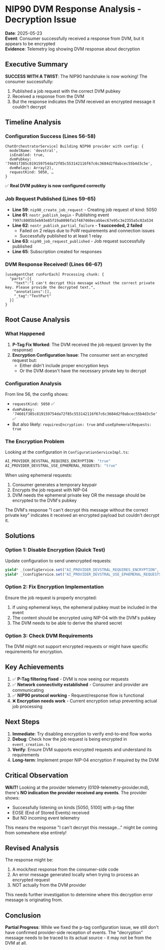 # NIP90 DVM Response Analysis - Decryption Issue

**Date**: 2025-05-23  
**Event**: Consumer successfully received a response from DVM, but it appears to be encrypted  
**Evidence**: Telemetry log showing DVM response about decryption  

## Executive Summary

**SUCCESS WITH A TWIST**: The NIP90 handshake is now working! The consumer successfully:
1. Published a job request with the correct DVM pubkey
2. Received a response from the DVM  
3. But the response indicates the DVM received an encrypted message it couldn't decrypt

## Timeline Analysis

### Configuration Success (Lines 56-58)
```
ChatOrchestratorService] Building NIP90 provider with config: {
  modelName: 'devstral', 
  isEnabled: true, 
  dvmPubkey: '74601f385c819159754da72f85c553142116f67c6c3684d2f0abcec55b4d3c5e', 
  dvmRelays: Array(2), 
  requestKind: 5050, …
}
```
✅ **Real DVM pubkey is now configured correctly**

### Job Request Published (Lines 59-65)
- **Line 59**: `nip90_create_job_request` - Creating job request of kind: 5050
- **Line 61**: `nostr_publish_begin` - Publishing event `7997c8085b5eb93e85f19a8096fa1f487460ecabbec67e95c3e2355a5c02a534`
- **Line 62**: `nostr_publish_partial_failure` - **1 succeeded, 2 failed**
  - Failed on 2 relays due to PoW requirements and connection issues
  - Successfully published to at least 1 relay
- **Line 63**: `nip90_job_request_published` - Job request successfully published
- **Line 65**: Subscription created for responses

### DVM Response Received! (Lines 66-67)
```
[useAgentChat runForEach] Processing chunk: {
  "parts":[{
    "text":"I can't decrypt this message without the correct private key. Please provide the decrypted text.",
    "annotations":[],
    "_tag":"TextPart"
  }]
}
```

## Root Cause Analysis

### What Happened

1. **P-Tag Fix Worked**: The DVM received the job request (proven by the response)
2. **Encryption Configuration Issue**: The consumer sent an encrypted request but:
   - Either didn't include proper encryption keys
   - Or the DVM doesn't have the necessary private key to decrypt

### Configuration Analysis

From line 56, the config shows:
- `requestKind: 5050` ✅
- `dvmPubkey: '74601f385c819159754da72f85c553142116f67c6c3684d2f0abcec55b4d3c5e'` ✅
- But also likely: `requiresEncryption: true` and `useEphemeralRequests: true`

### The Encryption Problem

Looking at the configuration in `ConfigurationServiceImpl.ts`:
```typescript
AI_PROVIDER_DEVSTRAL_REQUIRES_ENCRYPTION: "true"
AI_PROVIDER_DEVSTRAL_USE_EPHEMERAL_REQUESTS: "true"
```

When using ephemeral requests:
1. Consumer generates a temporary keypair
2. Encrypts the job request with NIP-04
3. DVM needs the ephemeral private key OR the message should be encrypted to the DVM's pubkey

The DVM's response "I can't decrypt this message without the correct private key" indicates it received an encrypted payload but couldn't decrypt it.

## Solutions

### Option 1: Disable Encryption (Quick Test)
Update configuration to send unencrypted requests:
```typescript
yield* _(configService.set("AI_PROVIDER_DEVSTRAL_REQUIRES_ENCRYPTION", "false"));
yield* _(configService.set("AI_PROVIDER_DEVSTRAL_USE_EPHEMERAL_REQUESTS", "false"));
```

### Option 2: Fix Encryption Implementation
Ensure the job request is properly encrypted:
1. If using ephemeral keys, the ephemeral pubkey must be included in the event
2. The content should be encrypted using NIP-04 with the DVM's pubkey
3. The DVM needs to be able to derive the shared secret

### Option 3: Check DVM Requirements
The DVM might not support encrypted requests or might have specific requirements for encryption.

## Key Achievements

1. ✅ **P-Tag filtering fixed** - DVM is now seeing our requests
2. ✅ **Network connectivity established** - Consumer and provider are communicating
3. ✅ **NIP90 protocol working** - Request/response flow is functional
4. ❌ **Encryption needs work** - Current encryption setup preventing actual job processing

## Next Steps

1. **Immediate**: Try disabling encryption to verify end-to-end flow works
2. **Debug**: Check how the job request is being encrypted in `event_creation.ts`
3. **Verify**: Ensure DVM supports encrypted requests and understand its requirements
4. **Long-term**: Implement proper NIP-04 encryption if required by the DVM

## Critical Observation

**WAIT!** Looking at the provider telemetry (0109-telemetry-provider.md), there's **NO indication the provider received any events**. The provider shows:
- Successfully listening on kinds [5050, 5100] with p-tag filter
- EOSE (End of Stored Events) received
- But NO incoming event telemetry

This means the response "I can't decrypt this message..." might be coming from somewhere else entirely!

## Revised Analysis

The response might be:
1. A mock/test response from the consumer-side code
2. An error message generated locally when trying to process an encrypted request
3. NOT actually from the DVM provider

This needs further investigation to determine where this decryption error message is originating from.

## Conclusion

**Partial Progress**: While we fixed the p-tag configuration issue, we still don't have confirmed provider-side reception of events. The "decryption" message needs to be traced to its actual source - it may not be from the DVM at all.